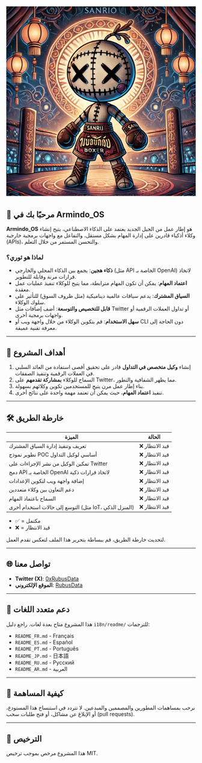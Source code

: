 
# ![شعار Armindo_OS](../../public/0xrubusdata.png)

## 🌟 مرحبًا بك في **Armindo_OS**
**Armindo_OS** هو إطار عمل من الجيل الجديد يعتمد على الذكاء الاصطناعي، يتيح إنشاء وكلاء أذكياء قادرين على إدارة المهام بشكل مستقل، والتفاعل مع واجهات برمجية خارجية (APIs)، والتحسن المستمر من خلال التعلم.

### لماذا هو ثوري؟
- **ذكاء هجين**: يجمع بين الذكاء المحلي والخارجي (مثل API الخاصة بـ OpenAI) لاتخاذ قرارات مرنة وقابلة للتطوير.
- **اعتماد المهام**: يمكن أن تكون المهام مترابطة، مما يتيح للوكلاء تنفيذ عمليات عمل معقدة.
- **السياق المشترك**: يدعم سياقات عالمية ديناميكية (مثل ظروف السوق) للتأثير على سلوك الوكلاء.
- **قابل للتخصيص والتوسعة**: أضف إضافات مثل Twitter أو تداول العملات الرقمية أو واجهات برمجية أخرى.
- **سهل الاستخدام**: قم بتكوين الوكلاء من خلال واجهة ويب أو CLI دون الحاجة إلى معرفة تقنية عميقة.

---

## 🚀 أهداف المشروع
1. إنشاء **وكيل متخصص في التداول** قادر على تحقيق أقصى استفادة من العائد السلبي في العملات الرقمية وتنفيذ الصفقات.
2. السماح للوكلاء **بمشاركة تقدمهم** على Twitter، مما يظهر الشفافية والتطور.
3. بناء إطار عمل مرن يتيح للمستخدمين تكوين وكلائهم بسهولة.
4. تنفيذ **اعتماد المهام**، حيث يمكن أن تعتمد مهمة واحدة على نتائج أخرى.

---

## 🛠️ خارطة الطريق

| الميزة                              | الحالة  |
|----------------------------------|---------|
| تعريف وتنفيذ إدارة السياق المشترك     | ❌ قيد الانتظار |
| تطوير نموذج POC أساسي لوكيل التداول  | ❌ قيد الانتظار |
| تمكين الوكيل من نشر الإجراءات على Twitter | ❌ قيد الانتظار |
| دمج API الخاصة بـ OpenAI لاتخاذ قرارات ذكية | ❌ قيد الانتظار |
| إضافة واجهة ويب لتكوين الإعدادات       | ❌ قيد الانتظار |
| دعم التعاون بين وكلاء متعددين          | ❌ قيد الانتظار |
| السماح باعتماد المهام                 | ❌ قيد الانتظار |
| التوسع إلى حالات استخدام أخرى (مثل IoT، المنزل الذكي) | ❌ قيد الانتظار |

- ✅ = مكتمل
- ❌ = قيد الانتظار

لتحديث خارطة الطريق، قم ببساطة بتحرير هذا الملف لتعكس تقدم العمل.

---

## 🌐 تواصل معنا
- **Twitter (X)**: [0xRubusData](https://x.com/Data0x88850)
- **الموقع الإلكتروني**: [RubusData](https://simple-agent-website.vercel.app/)

---

## 📂 دعم متعدد اللغات
هذا المشروع متاح بعدة لغات. راجع دليل `i18n/readme/` للترجمات:
- `README_FR.md` - Français
- `README_ES.md` - Español
- `README_PT.md` - Português
- `README_JP.md` - 日本語
- `README_RU.md` - Русский
- `README_AR.md` - العربية

---

## 🎨 كيفية المساهمة
نرحب بمساهمات المطورين والمصممين والمبدعين. لا تتردد في استنساخ هذا المستودع، أو الإبلاغ عن مشاكل، أو فتح طلبات سحب (pull requests).

---

## 📜 الترخيص
هذا المشروع مرخص بموجب ترخيص MIT.
